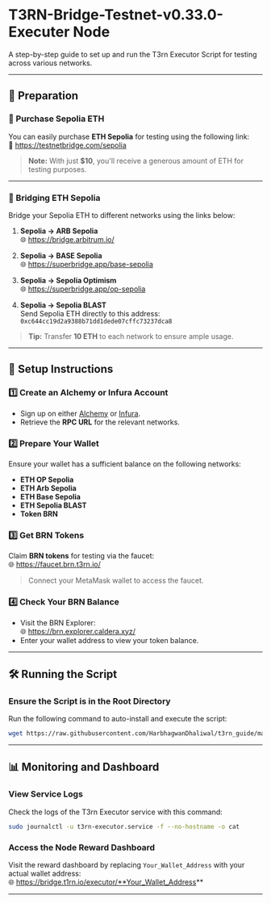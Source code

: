 # T3RN-Bridge-Testnet-v0.33.0-Executer Node

A step-by-step guide to set up and run the T3rn Executor Script for testing across various networks.

---

## 🚀 Preparation  

### 🛒 Purchase Sepolia ETH  
You can easily purchase **ETH Sepolia** for testing using the following link:  
🔗 https://testnetbridge.com/sepolia
> **Note:** With just **$10**, you'll receive a generous amount of ETH for testing purposes.

---

### 🔄 Bridging ETH Sepolia  
Bridge your Sepolia ETH to different networks using the links below:

1. **Sepolia → ARB Sepolia**  
   🌐 https://bridge.arbitrum.io/

2. **Sepolia → BASE Sepolia**  
   🌐 https://superbridge.app/base-sepolia

3. **Sepolia → Sepolia Optimism**  
   🌐 https://superbridge.app/op-sepolia

4. **Sepolia → Sepolia BLAST**  
   Send Sepolia ETH directly to this address:  
   `0xc644cc19d2a9388b71dd1dede07cffc73237dca8`

> **Tip:** Transfer **10 ETH** to each network to ensure ample usage.

---

## 🧰 Setup Instructions  

### 1️⃣ Create an Alchemy or Infura Account  
- Sign up on either [Alchemy](https://www.alchemy.com/) or [Infura](https://www.infura.io/).  
- Retrieve the **RPC URL** for the relevant networks.

### 2️⃣ Prepare Your Wallet  
Ensure your wallet has a sufficient balance on the following networks:  
- **ETH OP Sepolia**  
- **ETH Arb Sepolia**  
- **ETH Base Sepolia**  
- **ETH Sepolia BLAST**  
- **Token BRN**

### 3️⃣ Get BRN Tokens  
Claim **BRN tokens** for testing via the faucet:  
🌐 https://faucet.brn.t3rn.io/
> Connect your MetaMask wallet to access the faucet.

### 4️⃣ Check Your BRN Balance  
- Visit the BRN Explorer:  
  🌐 https://brn.explorer.caldera.xyz/
- Enter your wallet address to view your token balance.

---

## 🛠️ Running the Script  

### Ensure the Script is in the Root Directory  
Run the following command to auto-install and execute the script:  
```bash
wget https://raw.githubusercontent.com/HarbhagwanDhaliwal/t3rn_guide/main/t3rn_executor.sh && chmod +x t3rn_executor.sh && ./t3rn_executor.sh
```

---

## 📊 Monitoring and Dashboard  

### View Service Logs  
Check the logs of the T3rn Executor service with this command:  
```bash
sudo journalctl -u t3rn-executor.service -f --no-hostname -o cat
```

### Access the Node Reward Dashboard  
Visit the reward dashboard by replacing `Your_Wallet_Address` with your actual wallet address:  
🌐 https://bridge.t1rn.io/executor/**Your_Wallet_Address**

---
